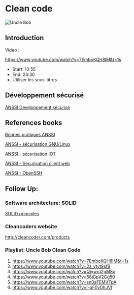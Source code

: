 # Clean code

![Uncle Bob](uncle_Bob_Caricature.jpg)

## Introduction

Video :

https://www.youtube.com/watch?v=7EmboKQH8lM&t=1s

- Start: 10:55
- End: 24:30
- Utiliser les sous-titres 


## Développement sécurisé

[ANSSI Développement sécurisé](https://www.ssi.gouv.fr/guide/regles-de-programmation-pour-le-developpement-securise-de-logiciels-en-langage-c/)


## References books

[Bonnes pratiques ANSSI](https://www.ssi.gouv.fr/administration/bonnes-pratiques/)


[ANSSI - sécurisation GNU/Linux](https://www.ssi.gouv.fr/administration/guide/recommandations-de-securite-relatives-a-un-systeme-gnulinux/)

[ANSSI - sécurisation IOT](https://www.ssi.gouv.fr/administration/guide/recommandations-relatives-a-la-securite-des-systemes-dobjets-connectes/)

[ANSSI - Sécurisation client web](https://www.ssi.gouv.fr/administration/guide/recommandations-pour-la-securisation-des-sites-web/)

[ANSSI - OpenSSH](https://www.ssi.gouv.fr/administration/guide/recommandations-pour-un-usage-securise-dopenssh/)

## Follow Up: 

### Software architecture: SOLID

[SOLID principles](https://blog.cleancoder.com/uncle-bob/2020/10/18/Solid-Relevance.html)


### Cleancoders website

http://cleancoder.com/products


### Playlist: Uncle Bob Clean Code

1. https://www.youtube.com/watch?v=7EmboKQH8lM&t=1s
2. https://www.youtube.com/watch?v=2a_ytyt9sf8
3. https://www.youtube.com/watch?v=Qjywrq2gM8o
4. https://www.youtube.com/watch?v=58jGpV2Cg50
5. https://www.youtube.com/watch?v=sn0aFEMVTpA
6. https://www.youtube.com/watch?v=l-gF0vDhJVI